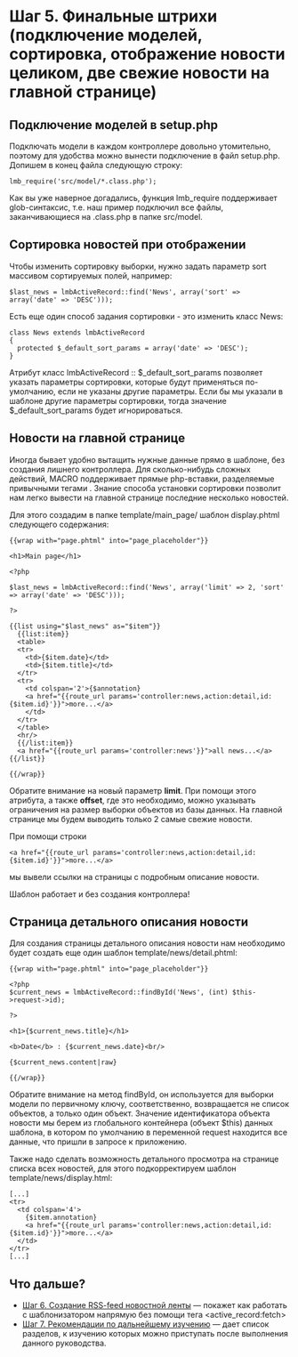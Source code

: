 # Шаг 5. Финальные штрихи (подключение моделей, сортировка, отображение новости целиком, две свежие новости на главной странице)
## Подключение моделей в setup.php
Подключать модели в каждом контроллере довольно утомительно, поэтому для удобства можно вынести подключение в файл setup.php. Допишем в конец файла следующую строку:

    lmb_require('src/model/*.class.php');

Как вы уже наверное догадались, функция lmb_require поддерживает glob-синтаксис, т.е. наш пример подключил все файлы, заканчивающиеся на .class.php в папке src/model.

## Сортировка новостей при отображении
Чтобы изменить сортировку выборки, нужно задать параметр sort массивом сортируемых полей, например:

    $last_news = lmbActiveRecord::find('News', array('sort' => array('date' => 'DESC')));

Есть еще один способ задания сортировки - это изменить класс News:

    class News extends lmbActiveRecord
    {
      protected $_default_sort_params = array('date' => 'DESC');
    }

Атрибут класс lmbActiveRecord :: $_default_sort_params позволяет указать параметры сортировки, которые будут применяться по-умолчанию, если не указаны другие параметры. Если бы мы указали в шаблоне другие параметры сортировки, тогда значение $_default_sort_params будет игнорироваться.

## Новости на главной странице
Иногда бывает удобно вытащить нужные данные прямо в шаблоне, без создания лишнего контроллера. Для сколько-нибудь сложных действий, MACRO поддерживает прямые php-вставки, разделяемые привычными тегами <?php ?>. Знание способа установки сортировки позволит нам легко вывести на главной странице последние несколько новостей.

Для этого создадим в папке template/main_page/ шаблон display.phtml следующего содержания:

    {{wrap with="page.phtml" into="page_placeholder"}}
 
    <h1>Main page</h1>
 
    <?php
 
    $last_news = lmbActiveRecord::find('News', array('limit' => 2, 'sort' => array('date' => 'DESC')));
 
    ?>
 
    {{list using="$last_news" as="$item"}}
      {{list:item}}
      <table>
      <tr>
        <td>{$item.date}</td>
        <td>{$item.title}</td>
      </tr>
      <tr>
        <td colspan='2'>{$annotation}
        <a href="{{route_url params='controller:news,action:detail,id:{$item.id}'}}">more...</a>
        </td>
      </tr>
      </table>
      <hr/>
      {{/list:item}}
      <a href="{{route_url params='controller:news'}}">all news...</a>
    {{/list}}
 
    {{/wrap}}

Обратите внимание на новый параметр **limit**. При помощи этого атрибута, а также **offset**, где это необходимо, можно указывать ограничения на размер выборки объектов из базы данных. На главной странице мы будем выводить только 2 самые свежие новости.

При помощи строки

    <a href="{{route_url params='controller:news,action:detail,id:{$item.id}'}}">more...</a>

мы вывели ссылки на страницы с подробным описание новости.

Шаблон работает и без создания контроллера!

## Страница детального описания новости
Для создания страницы детального описания новости нам необходимо будет создать еще один шаблон template/news/detail.phtml:

    {{wrap with="page.phtml" into="page_placeholder"}}
 
    <?php
    $current_news = lmbActiveRecord::findById('News', (int) $this->request->id);
 
    ?>
 
    <h1>{$current_news.title}</h1>
 
    <b>Date</b> : {$current_news.date}<br/>
 
    {$current_news.content|raw}
 
    {{/wrap}}

Обратите внимание на метод findById, он используется для выборки модели по первичному ключу, соответственно, возвращается не список объектов, а только один объект. Значение идентификатора объекта новости мы берем из глобального контейнера (объект $this) данных шаблона, в котором по умолчанию в переменной request находится все данные, что пришли в запросе к приложению.

Также надо сделать возможность детального просмотра на странице списка всех новостей, для этого подкорректируем шаблон template/news/display.html:

    [...]
    <tr>
      <td colspan='4'>
        {$item.annotation}
        <a href="{{route_url params='controller:news,action:detail,id:{$item.id}'}}">more...</a>
      </td>
    </tr>
    [...]

## Что дальше?

* [Шаг 6. Создание RSS-feed новостной ленты](./step6.md) — покажет как работать с шаблонизатором напрямую без помощи тега <active_record:fetch>
* [Шаг 7. Рекомендации по дальнейшему изучению](./step7.md) — дает список разделов, к изучению которых можно приступать после выполнения данного руководства.
